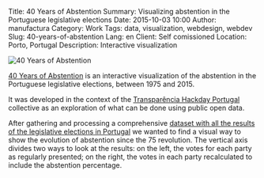 Title: 40 Years of Abstention
Summary: Visualizing abstention in the Portuguese legislative elections
Date: 2015-10-03 10:00
Author: manufactura
Category: Work
Tags: data, visualization, webdesign, webdev
Slug: 40-years-of-abstention
Lang: en
Client: Self comissioned
Location: Porto, Portugal
Description: Interactive visualization

![40 Years of Abstention](http://media.manufacturaindependente.org/work/40-Anos-de-Abstencao.png)

[40 Years of Abstention](https://tmmv.github.io/abstencao) is an interactive visualization
of the abstention in the Portuguese legislative elections, between 1975 and 2015.

It was developed in the context of the [Transparência Hackday Portugal](http://transparenciahackday.org) collective as an exploration of what can be done using public open data.

After gathering and processing a comprehensive [dataset with all the results of the legislative elections in Portugal](http://centraldedados.pt/eleicoes-legislativas) we wanted to find a visual way to show the evolution of abstention 
since the 75 revolution. The vertical axis divides two ways to look at the results: on the left, the votes for each party as regularly presented; on the right, the votes in each party recalculated to include the abstention percentage.
